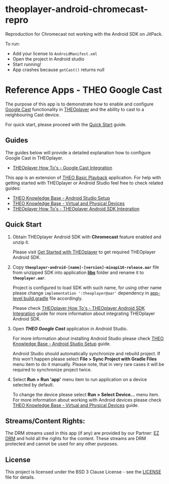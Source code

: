 # theoplayer-android-chromecast-repro

Reproduction for Chromecast not working with the Android SDK on JitPack.

To run:

- Add your license to `AndroidManifest.xml`
- Open the project in Android studio
- Start running!
- App crashes because `getCast()` returns null











# Reference Apps - THEO Google Cast

The purpose of this app is to demonstrate how to enable and configure [Google Cast] functionality
in [THEOplayer] and the ability to cast to a neighbouring Cast device.

For quick start, please proceed with the [Quick Start](#quick-start) guide.


## Guides

The guides below will provide a detailed explanation how to configure Google Cast in THEOplayer.

  * [THEOplayer How To's - Google Cast Integration]

This app is an extension of [THEO Basic Playback] application. For help with getting started with
THEOplayer or Android Studio feel free to check related guides:

  * [THEO Knowledge Base - Android Studio Setup]
  * [THEO Knowledge Base - Virtual and Physical Devices]
  * [THEOplayer How To's - THEOplayer Android SDK Integration]


## Quick Start

1. Obtain THEOplayer Android SDK with **Chromecast** feature enabled and unzip it.

   Please visit [Get Started with THEOplayer] to get required THEOplayer Android SDK.

2. Copy **`theoplayer-android-[name]-[version]-minapi16-release.aar`** file from unzipped SDK into
   application **[libs]** folder and rename it to **`theoplayer.aar`**.

   Project is configured to load SDK with such name, for using other name please change
   `implementation ':theoplayer@aar'` dependency in [app-level build.gradle] file accordingly.

   Please check [THEOplayer How To's - THEOplayer Android SDK Integration] guide for more information
   about integrating THEOplayer Android SDK.

3. Open _**THEO Google Cast**_ application in Android Studio.

   For more information about installing Android Studio please check
   [THEO Knowledge Base - Android Studio Setup] guide.

   Android Studio should automatically synchronize and rebuild project. If this won't happen please
   select **File > Sync Project with Gradle Files** menu item to do it manually. Please note, that
   in very rare cases it will be required to synchronize project twice.

4. Select **Run > Run 'app'** menu item to run application on a device selected by default.

   To change the device please select **Run > Select Device...** menu item. For more information
   about working with Android devices please check [THEO Knowledge Base - Virtual and Physical Devices]
   guide.


## Streams/Content Rights:

The DRM streams used in this app (if any) are provided by our Partner: [EZ DRM] and hold all
the rights for the content. These streams are DRM protected and cannot be used for any other purposes.


## License

This project is licensed under the BSD 3 Clause License - see the [LICENSE] file for details.


[//]: # (Links and Guides reference)
[THEOplayer]: https://www.theoplayer.com/
[THEO Basic Playback]: ../Basic-Playback
[THEO Knowledge Base - Android Studio Setup]: ../Basic-Playback/guides/knowledgebase-android-studio-setup/README.md
[THEO Knowledge Base - Virtual and Physical Devices]: ../Basic-Playback/guides/knowledgebase-virtual-and-physical-devices/README.md
[THEO Knowledge Base - DRM Systems]: https://docs.portal.theoplayer.com/docs/docs/advanced-topics/content-protection/content-protection-1-digital-rights-management-drm-systems
[THEOplayer How To's - THEOplayer Android SDK Integration]: ../Basic-Playback/guides/howto-theoplayer-android-sdk-integration/README.md
[THEOplayer How To's - Google Cast Integration]: guides/howto-google-cast-integration/README.md
[Get Started with THEOplayer]: https://www.theoplayer.com/licensing
[EZ DRM]: https://ezdrm.com/
[Google Cast]: http://www.google.com/cast/

[//]: # (Project files reference)
[LICENSE]: LICENSE
[libs]: app/libs
[app-level build.gradle]: app/build.gradle
